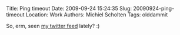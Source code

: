 Title: Ping timeout
Date: 2009-09-24 15:24:35
Slug: 20090924-ping-timeout
Location: Work
Authors: Michiel Scholten
Tags: olddammit

<p>So, erm, seen <a href="http://twitter.com/michielscholten">my twitter feed</a> lately? :)</p>